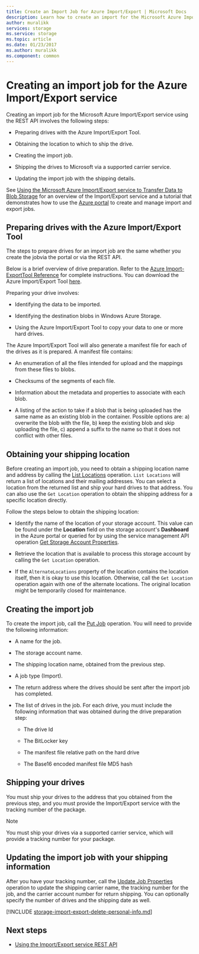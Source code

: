 ```yaml
---
title: Create an Import Job for Azure Import/Export | Microsoft Docs
description: Learn how to create an import for the Microsoft Azure Import/Export service.
author: muralikk
services: storage
ms.service: storage
ms.topic: article
ms.date: 01/23/2017
ms.author: muralikk
ms.component: common
---
```

# Creating an import job for the Azure Import/Export service

Creating an import job for the Microsoft Azure Import/Export service using the REST API involves the following steps:

-   Preparing drives with the Azure Import/Export Tool.

-   Obtaining the location to which to ship the drive.

-   Creating the import job.

-   Shipping the drives to Microsoft via a supported carrier service.

-   Updating the import job with the shipping details.

 See [Using the Microsoft Azure Import/Export service to Transfer Data to Blob Storage](storage-import-export-service.md) for an overview of the Import/Export service and a tutorial that demonstrates how to use the [Azure  portal](https://portal.azure.com/) to create and manage import and export jobs.

## Preparing drives with the Azure Import/Export Tool

The steps to prepare drives for an import job are the same whether you create the jobvia the portal or via the REST API.

Below is a brief overview of drive preparation. Refer to the [Azure Import-ExportTool Reference](storage-import-export-tool-how-to-v1.md) for complete instructions. You can download the Azure Import/Export Tool [here](https://go.microsoft.com/fwlink/?LinkID=301900).

Preparing your drive involves:

-   Identifying the data to be imported.

-   Identifying the destination blobs in Windows Azure Storage.

-   Using the Azure Import/Export Tool to copy your data to one or more hard drives.

 The Azure Import/Export Tool will also generate a manifest file for each of the drives as it is prepared. A manifest file contains:

-   An enumeration of all the files intended for upload and the mappings from these files to blobs.

-   Checksums of the segments of each file.

-   Information about the metadata and properties to associate with each blob.

-   A listing of the action to take if a blob that is being uploaded has the same name as an existing blob in the container. Possible options are: a) overwrite the blob with the file, b) keep the existing blob and skip uploading the file, c) append a suffix to the name so that it does not conflict with other files.

## Obtaining your shipping location

Before creating an import job, you need to obtain a shipping location name and address by calling the [List Locations](https://docs.microsoft.com/rest/api/storageimportexport/locations/list) operation. `List Locations` will return a list of locations and their mailing addresses. You can select a location from the returned list and ship your hard drives to that address. You can also use the `Get Location` operation to obtain the shipping address for a specific location directly.

 Follow the steps below to obtain the shipping location:

-   Identify the name of the location of your storage account. This value can be found under the **Location** field on the storage account's **Dashboard** in the Azure portal or queried for by using the service management API operation [Get Storage Account Properties](/rest/api/storagerp/storageaccounts#StorageAccounts_GetProperties).

-   Retrieve the location that is available to process this storage account by calling the `Get Location` operation.

-   If the `AlternateLocations` property of the location contains the location itself, then it is okay to use this location. Otherwise, call the `Get Location` operation again with one of the alternate locations. The original location might be temporarily closed for maintenance.

## Creating the import job
To create the import job, call the [Put Job](/rest/api/storageimportexport/jobs#Jobs_CreateOrUpdate) operation. You will need to provide the following information:

-   A name for the job.

-   The storage account name.

-   The shipping location name, obtained from the previous step.

-   A job type (Import).

-   The return address where the drives should be sent after the import job has completed.

-   The list of drives in the job. For each drive, you must include the following information that was obtained during the drive preparation step:

    -   The drive Id

    -   The BitLocker key

    -   The manifest file relative path on the hard drive

    -   The Base16 encoded manifest file MD5 hash

## Shipping your drives
You must ship your drives to the address that you obtained from the previous step, and you must provide the Import/Export service with the tracking number of the package.

> [!NOTE]
>  You must ship your drives via a supported carrier service, which will provide a tracking number for your package.

## Updating the import job with your shipping information
After you have your tracking number, call the [Update Job Properties](https://docs.microsoft.com/rest/api/storageimportexport/Jobs/Update) operation to update the shipping carrier name, the tracking number for the job, and the carrier account number for return shipping. You can optionally specify the number of drives and the shipping date as well.

[!INCLUDE [storage-import-export-delete-personal-info.md](../../../includes/storage-import-export-delete-personal-info.md)]

## Next steps

* [Using the Import/Export service REST API](storage-import-export-using-the-rest-api.md)
